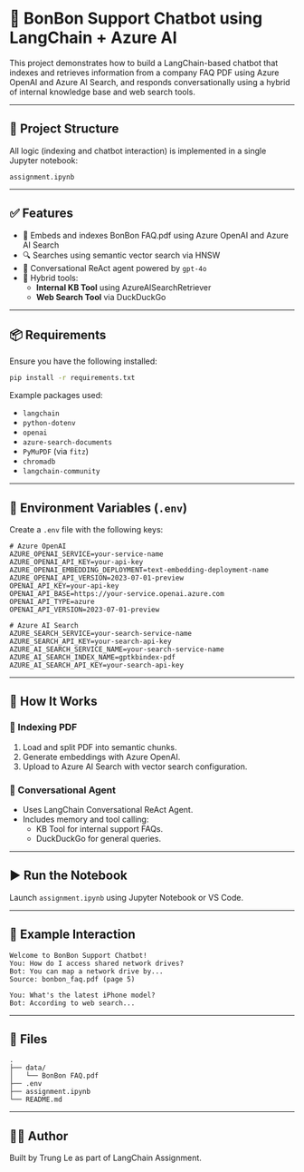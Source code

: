 # 💬 BonBon Support Chatbot using LangChain + Azure AI

This project demonstrates how to build a LangChain-based chatbot that indexes and retrieves information from a company FAQ PDF using Azure OpenAI and Azure AI Search, and responds conversationally using a hybrid of internal knowledge base and web search tools.

---

## 📂 Project Structure

All logic (indexing and chatbot interaction) is implemented in a single Jupyter notebook:

```
assignment.ipynb
```

---

## ✅ Features

- 🧠 Embeds and indexes BonBon FAQ.pdf using Azure OpenAI and Azure AI Search
- 🔍 Searches using semantic vector search via HNSW
- 🤖 Conversational ReAct agent powered by `gpt-4o`
- 🔌 Hybrid tools:
  - **Internal KB Tool** using AzureAISearchRetriever
  - **Web Search Tool** via DuckDuckGo

---

## 📦 Requirements

Ensure you have the following installed:

```bash
pip install -r requirements.txt
```

Example packages used:

- `langchain`
- `python-dotenv`
- `openai`
- `azure-search-documents`
- `PyMuPDF` (via `fitz`)
- `chromadb`
- `langchain-community`

---

## 🔐 Environment Variables (`.env`)

Create a `.env` file with the following keys:

```env
# Azure OpenAI
AZURE_OPENAI_SERVICE=your-service-name
AZURE_OPENAI_API_KEY=your-api-key
AZURE_OPENAI_EMBEDDING_DEPLOYMENT=text-embedding-deployment-name
AZURE_OPENAI_API_VERSION=2023-07-01-preview
OPENAI_API_KEY=your-api-key
OPENAI_API_BASE=https://your-service.openai.azure.com
OPENAI_API_TYPE=azure
OPENAI_API_VERSION=2023-07-01-preview

# Azure AI Search
AZURE_SEARCH_SERVICE=your-search-service-name
AZURE_SEARCH_API_KEY=your-search-api-key
AZURE_AI_SEARCH_SERVICE_NAME=your-search-service-name
AZURE_AI_SEARCH_INDEX_NAME=gptkbindex-pdf
AZURE_AI_SEARCH_API_KEY=your-search-api-key
```

---

## 🧪 How It Works

### 🔹 Indexing PDF
1. Load and split PDF into semantic chunks.
2. Generate embeddings with Azure OpenAI.
3. Upload to Azure AI Search with vector search configuration.

### 🔹 Conversational Agent
- Uses LangChain Conversational ReAct Agent.
- Includes memory and tool calling:
  - KB Tool for internal support FAQs.
  - DuckDuckGo for general queries.

---

## ▶️ Run the Notebook

Launch `assignment.ipynb` using Jupyter Notebook or VS Code.

---

## 📎 Example Interaction

```
Welcome to BonBon Support Chatbot!
You: How do I access shared network drives?
Bot: You can map a network drive by...
Source: bonbon_faq.pdf (page 5)

You: What's the latest iPhone model?
Bot: According to web search...
```

---

## 📁 Files

```
.
├── data/
│   └── BonBon FAQ.pdf
├── .env
├── assignment.ipynb
└── README.md
```

---

## 🧑‍💻 Author

Built by Trung Le as part of LangChain Assignment.

